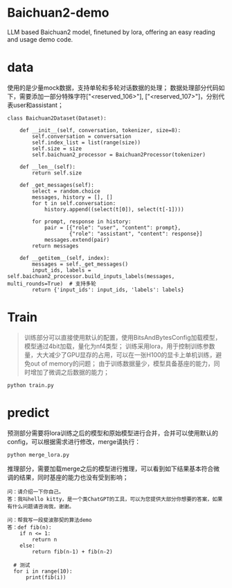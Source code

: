 # Baichuan2-demo
LLM based Baichuan2 model, finetuned by lora, offering an easy reading and usage demo code.

# data
使用的是少量mock数据，支持单轮和多轮对话数据的处理；
数据处理部分代码如下，需要添加一部分特殊字符["<reserved_106>"], ["<reserved_107>"]，分别代表user和assistant；

```
class Baichuan2Dataset(Dataset):

    def __init__(self, conversation, tokenizer, size=8):
        self.conversation = conversation
        self.index_list = list(range(size))
        self.size = size
        self.baichuan2_processor = Baichuan2Processor(tokenizer)

    def __len__(self):
        return self.size

    def _get_messages(self):
        select = random.choice
        messages, history = [], []
        for t in self.conversation:
            history.append((select(t[0]), select(t[-1])))

        for prompt, response in history:
            pair = [{"role": "user", "content": prompt},
                    {"role": "assistant", "content": response}]
            messages.extend(pair)
        return messages

    def __getitem__(self, index):
        messages = self._get_messages()
        input_ids, labels = self.baichuan2_processor.build_inputs_labels(messages, multi_rounds=True)  # 支持多轮
        return {'input_ids': input_ids, 'labels': labels}
```

# Train
> 训练部分可以直接使用默认的配置，使用BitsAndBytesConfig加载模型，模型通过4bit加载，量化为nf4类型；
> 训练采用lora，用于控制训练参数量，大大减少了GPU显存的占用，可以在一张H100的显卡上单机训练，避免out of memory的问题；
> 由于训练数据量少，模型具备基座的能力，同时增加了微调之后数据的能力；
```
python train.py
```

# predict
预测部分需要将lora训练之后的模型和原始模型进行合并，合并可以使用默认的config，可以根据需求进行修改，merge请执行：
```
python merge_lora.py
```

推理部分，需要加载merge之后的模型进行推理，可以看到如下结果基本符合微调的结果，同时基座的能力也没有受到影响；

```
问：请介绍一下你自己。
答：我叫hello kitty，是一个类ChatGPT的工具，可以为您提供大部分你想要的答案，如果有什么问题请咨询我，谢谢。
```

```
问：帮我写一段斐波那契的算法demo
答：def fib(n):
    if n <= 1:
        return n
    else:
        return fib(n-1) + fib(n-2)

  # 测试
  for i in range(10):
      print(fib(i))
```

